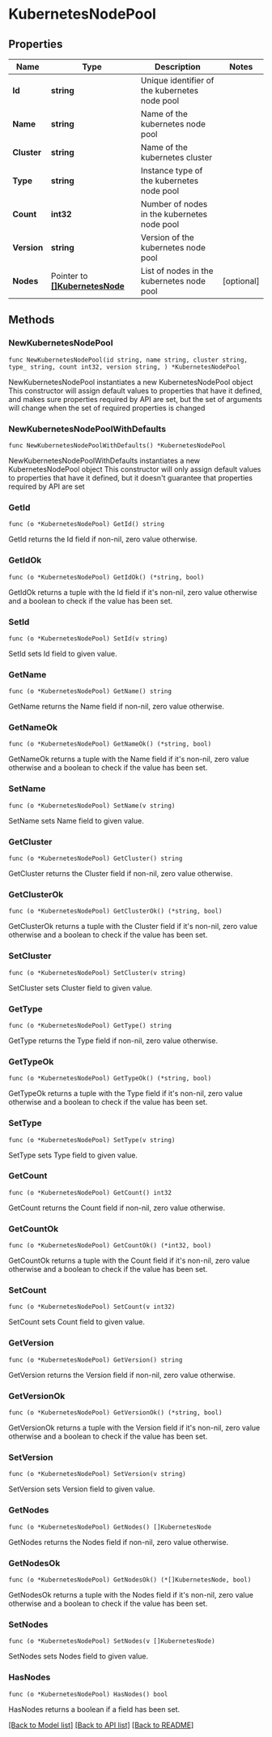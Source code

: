 # KubernetesNodePool

## Properties

Name | Type | Description | Notes
------------ | ------------- | ------------- | -------------
**Id** | **string** | Unique identifier of the kubernetes node pool | 
**Name** | **string** | Name of the kubernetes node pool | 
**Cluster** | **string** | Name of the kubernetes cluster | 
**Type** | **string** | Instance type of the kubernetes node pool | 
**Count** | **int32** | Number of nodes in the kubernetes node pool | 
**Version** | **string** | Version of the kubernetes node pool | 
**Nodes** | Pointer to [**[]KubernetesNode**](KubernetesNode.md) | List of nodes in the kubernetes node pool | [optional] 

## Methods

### NewKubernetesNodePool

`func NewKubernetesNodePool(id string, name string, cluster string, type_ string, count int32, version string, ) *KubernetesNodePool`

NewKubernetesNodePool instantiates a new KubernetesNodePool object
This constructor will assign default values to properties that have it defined,
and makes sure properties required by API are set, but the set of arguments
will change when the set of required properties is changed

### NewKubernetesNodePoolWithDefaults

`func NewKubernetesNodePoolWithDefaults() *KubernetesNodePool`

NewKubernetesNodePoolWithDefaults instantiates a new KubernetesNodePool object
This constructor will only assign default values to properties that have it defined,
but it doesn't guarantee that properties required by API are set

### GetId

`func (o *KubernetesNodePool) GetId() string`

GetId returns the Id field if non-nil, zero value otherwise.

### GetIdOk

`func (o *KubernetesNodePool) GetIdOk() (*string, bool)`

GetIdOk returns a tuple with the Id field if it's non-nil, zero value otherwise
and a boolean to check if the value has been set.

### SetId

`func (o *KubernetesNodePool) SetId(v string)`

SetId sets Id field to given value.


### GetName

`func (o *KubernetesNodePool) GetName() string`

GetName returns the Name field if non-nil, zero value otherwise.

### GetNameOk

`func (o *KubernetesNodePool) GetNameOk() (*string, bool)`

GetNameOk returns a tuple with the Name field if it's non-nil, zero value otherwise
and a boolean to check if the value has been set.

### SetName

`func (o *KubernetesNodePool) SetName(v string)`

SetName sets Name field to given value.


### GetCluster

`func (o *KubernetesNodePool) GetCluster() string`

GetCluster returns the Cluster field if non-nil, zero value otherwise.

### GetClusterOk

`func (o *KubernetesNodePool) GetClusterOk() (*string, bool)`

GetClusterOk returns a tuple with the Cluster field if it's non-nil, zero value otherwise
and a boolean to check if the value has been set.

### SetCluster

`func (o *KubernetesNodePool) SetCluster(v string)`

SetCluster sets Cluster field to given value.


### GetType

`func (o *KubernetesNodePool) GetType() string`

GetType returns the Type field if non-nil, zero value otherwise.

### GetTypeOk

`func (o *KubernetesNodePool) GetTypeOk() (*string, bool)`

GetTypeOk returns a tuple with the Type field if it's non-nil, zero value otherwise
and a boolean to check if the value has been set.

### SetType

`func (o *KubernetesNodePool) SetType(v string)`

SetType sets Type field to given value.


### GetCount

`func (o *KubernetesNodePool) GetCount() int32`

GetCount returns the Count field if non-nil, zero value otherwise.

### GetCountOk

`func (o *KubernetesNodePool) GetCountOk() (*int32, bool)`

GetCountOk returns a tuple with the Count field if it's non-nil, zero value otherwise
and a boolean to check if the value has been set.

### SetCount

`func (o *KubernetesNodePool) SetCount(v int32)`

SetCount sets Count field to given value.


### GetVersion

`func (o *KubernetesNodePool) GetVersion() string`

GetVersion returns the Version field if non-nil, zero value otherwise.

### GetVersionOk

`func (o *KubernetesNodePool) GetVersionOk() (*string, bool)`

GetVersionOk returns a tuple with the Version field if it's non-nil, zero value otherwise
and a boolean to check if the value has been set.

### SetVersion

`func (o *KubernetesNodePool) SetVersion(v string)`

SetVersion sets Version field to given value.


### GetNodes

`func (o *KubernetesNodePool) GetNodes() []KubernetesNode`

GetNodes returns the Nodes field if non-nil, zero value otherwise.

### GetNodesOk

`func (o *KubernetesNodePool) GetNodesOk() (*[]KubernetesNode, bool)`

GetNodesOk returns a tuple with the Nodes field if it's non-nil, zero value otherwise
and a boolean to check if the value has been set.

### SetNodes

`func (o *KubernetesNodePool) SetNodes(v []KubernetesNode)`

SetNodes sets Nodes field to given value.

### HasNodes

`func (o *KubernetesNodePool) HasNodes() bool`

HasNodes returns a boolean if a field has been set.


[[Back to Model list]](../README.md#documentation-for-models) [[Back to API list]](../README.md#documentation-for-api-endpoints) [[Back to README]](../README.md)


